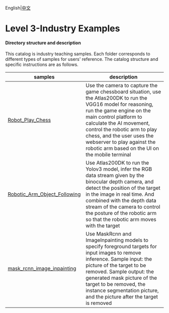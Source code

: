 English|[中文](README_CN.md)

# Level 3-Industry Examples

#### Directory structure and description

This catalog is industry teaching samples. Each folder corresponds to different types of samples for users' reference. The catalog structure and specific instructions are as follows.  

| samples  | description  |
|---|---|
| [Robot_Play_Chess](./Robot_Play_Chess)  | Use the camera to capture the game chessboard situation, use the Atlas200DK to run the VGG16 model for reasoning, run the game engine on the main control platform to calculate the AI movement, control the robotic arm to play chess, and the user uses the webserver to play against the robotic arm based on the UI on the mobile terminal  |
| [Robotic_Arm_Object_Following](./Robotic_Arm_Object_Following)  |  Use Atlas200DK to run the Yolov3 model, infer the RGB data stream given by the binocular depth camera, and detect the position of the target in the image in real time. And combined with the depth data stream of the camera to control the posture of the robotic arm so that the robotic arm moves with the target |
| [mask_rcnn_image_inpainting](./mask_rcnn_image_inpainting)  | Use MaskRcnn and ImageInpainting models to specify foreground targets for input images to remove inference. Sample input: the picture of the target to be removed. Sample output: the generated mask picture of the target to be removed, the instance segmentation picture, and the picture after the target is removed  |
